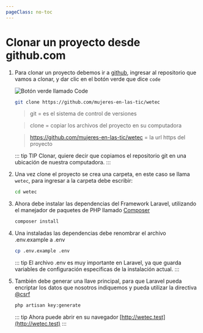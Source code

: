 ```yaml
---
pageClass: no-toc
---
```


# Clonar un proyecto desde github.com

1. Para clonar un proyecto debemos ir a [github](https://github.com), ingresar al repositorio que vamos a clonar, y dar clic en el botón verde que dice `code` 

    ![Botón verde llamado Code](/assets/img/clone-code.png)

    ``` bash
    git clone https://github.com/mujeres-en-las-tic/wetec
    ```
    > git = es el sistema de control de versiones

    > clone = copiar los archivos del proyecto en su computadora

    > https://github.com/mujeres-en-las-tic/wetec = la url https del proyecto

    ::: tip TIP
    Clonar, quiere decir que copiamos el repositorio git en una ubicación de nuestra computadora.
    :::

2. Una vez clone el proyecto se crea una carpeta, en este caso se llama `wetec`, para ingresar a la carpeta debe escribir:

    ``` bash
    cd wetec
    ```

3. Ahora debe instalar las dependencias del Framework Laravel, utilizando el manejador de paquetes de PHP llamado [Composer](https://getcomposer.org/)

    ``` bash
    composer install
    ```

4. Una instaladas las dependencias debe renombrar el archivo .env.example a .env
    
    ``` bash
    cp .env.example .env
    ```

    ::: tip
    El archivo .env es muy importante en Laravel, ya que guarda variables de configuración especificas de la instalación actual.
    :::

5. También debe generar una llave principal, para que Laravel pueda encriptar los datos que nosotros indiquemos y pueda utilizar la directiva [@csrf](https://laravel.com/docs/7.x/csrf)

    ``` bash
    php artisan key:generate
    ```

    ::: tip
    Ahora puede abrir en su navegador [http://wetec.test](http://wetec.test)
    :::